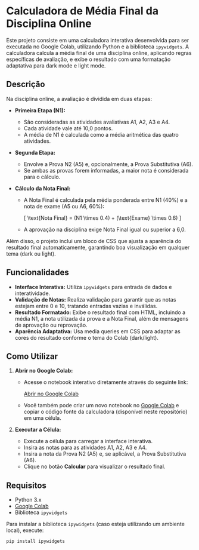 # Calculadora de Média Final da Disciplina Online

Este projeto consiste em uma calculadora interativa desenvolvida para ser executada no Google Colab, utilizando Python e a biblioteca `ipywidgets`. A calculadora calcula a média final de uma disciplina online, aplicando regras específicas de avaliação, e exibe o resultado com uma formatação adaptativa para dark mode e light mode.

## Descrição

Na disciplina online, a avaliação é dividida em duas etapas:

- **Primeira Etapa (N1):**
  - São consideradas as atividades avaliativas A1, A2, A3 e A4.
  - Cada atividade vale até 10,0 pontos.
  - A média de N1 é calculada como a média aritmética das quatro atividades.

- **Segunda Etapa:**
  - Envolve a Prova N2 (A5) e, opcionalmente, a Prova Substitutiva (A6).
  - Se ambas as provas forem informadas, a maior nota é considerada para o cálculo.
  
- **Cálculo da Nota Final:**
  - A Nota Final é calculada pela média ponderada entre N1 (40%) e a nota de exame (A5 ou A6, 60%):
  
    \[
    \text{Nota Final} = (N1 \times 0.4) + (\text{Exame} \times 0.6)
    \]
  
  - A aprovação na disciplina exige Nota Final igual ou superior a 6,0.

Além disso, o projeto inclui um bloco de CSS que ajusta a aparência do resultado final automaticamente, garantindo boa visualização em qualquer tema (dark ou light).

## Funcionalidades

- **Interface Interativa:** Utiliza `ipywidgets` para entrada de dados e interatividade.
- **Validação de Notas:** Realiza validação para garantir que as notas estejam entre 0 e 10, tratando entradas vazias e inválidas.
- **Resultado Formatado:** Exibe o resultado final com HTML, incluindo a média N1, a nota utilizada da prova e a Nota Final, além de mensagens de aprovação ou reprovação.
- **Aparência Adaptativa:** Usa media queries em CSS para adaptar as cores do resultado conforme o tema do Colab (dark/light).

## Como Utilizar

1. **Abrir no Google Colab:**
   - Acesse o notebook interativo diretamente através do seguinte link:
     
     [Abrir no Google Colab](https://colab.research.google.com/drive/1ezdAGoNnM8rfr5k6IBuixBczU62lXJCM?usp=sharing)
     
   - Você também pode criar um novo notebook no [Google Colab](https://colab.research.google.com/) e copiar o código fonte da calculadora (disponível neste repositório) em uma célula.

2. **Executar a Célula:**
   - Execute a célula para carregar a interface interativa.
   - Insira as notas para as atividades A1, A2, A3 e A4.
   - Insira a nota da Prova N2 (A5) e, se aplicável, a Prova Substitutiva (A6).
   - Clique no botão **Calcular** para visualizar o resultado final.

## Requisitos

- Python 3.x
- [Google Colab](https://colab.research.google.com/)
- Biblioteca `ipywidgets`

Para instalar a biblioteca `ipywidgets` (caso esteja utilizando um ambiente local), execute:

```bash
pip install ipywidgets
